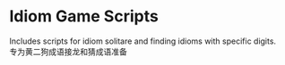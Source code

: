 # Idiom Game Scripts
Includes scripts for idiom solitare and finding idioms with specific digits.  
专为黄二狗成语接龙和猜成语准备
